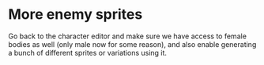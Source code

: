 # More enemy sprites
Go back to the character editor and make sure we have access to female bodies as well (only male now for some reason), and also enable generating a bunch of different sprites or variations using it.